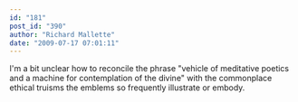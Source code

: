 ```yaml
---
id: "181"
post_id: "390"
author: "Richard Mallette"
date: "2009-07-17 07:01:11"
---
```

I'm a bit unclear how to reconcile the phrase "vehicle of meditative poetics and a machine for contemplation of the divine" with the commonplace ethical truisms the emblems so frequently illustrate or embody.
